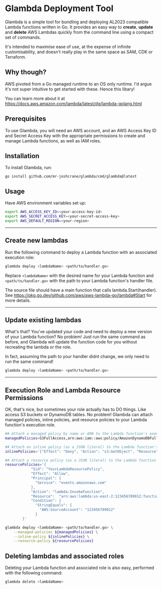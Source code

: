 # Glambda Deployment Tool

Glambda is a simple tool for bundling and deploying AL2023 compatible Lambda functions written in Go. It provides an easy way to **create**, **update** and **delete** AWS Lambdas quickly from the command line using a compact set of commands. 

It's intended to maximise ease of use, at the expense of infinite customisability, and doesn't really play in the same space as SAM, CDK or Terraform.

## Why though?

AWS pivoted from a Go managed runtime to an OS only runtime. I'd argue it's not super intuitive to get started with these. Hence this libary!

You can learn more about it at https://docs.aws.amazon.com/lambda/latest/dg/lambda-golang.html

## Prerequisites

To use Glambda, you will need an AWS account, and an AWS Access Key ID and
Secret Access Key with the appropriate permissions to create and manage Lambda
functions, as well as IAM roles.

## Installation

To install Glambda, run:
```
go install github.com/mr-joshcrane/glambda/cmd/glambda@latest
```

## Usage

Have AWS environment variables set up:

```bash
export AWS_ACCESS_KEY_ID=<your-access-key-id>
export AWS_SECRET_ACCESS_KEY=<your-secret-access-key>
export AWS_DEFAULT_REGION=<your-region>
```
---
## Create new lambdas
Run the following command to deploy a Lambda function with an associated
   execution role:

```bash
glambda deploy <lambdaName> <path/to/handler.go> 
```

Replace `<lambdaName>` with the desired name for your Lambda function and `<path/to/handler.go>` with the path to your Lambda function's handler file.

The source file should have a main function that calls lambda.Start(handler). 
See https://pkg.go.dev/github.com/aws/aws-lambda-go/lambda#Start for more details.

---
## Update existing lambdas

What's that? You've updated your code and need to deploy a new version of your Lambda function? No problem! Just run the same command as before, and Glambda will update the function code for you without recreating the lambda or the role.

In fact, assuming the path to your handler didnt change, we only need to run the same command!

```bash
glambda deploy <lambdaName> <path/to/handler.go>
```

---
## Execution Role and Lambda Resource Permissions

OK, that's nice, but sometimes your role actually has to DO things. Like access S3 buckets or DynamoDB tables. No problem! Glambda can attach managed policies, inline policies, and resource policies to your Lambda function's execution role. 

```bash
## Attach a managed policy by name or ARN to the Lambda function's execution roles
managedPolicies=S3FullAccess,arn:aws:iam::aws:policy/AmazonDynamoDBFullAccess

## Attach an inline policy (as a JSON literal) to the Lambda function's execution roles
inlinePolicies='{"Effect": "Deny", "Action": "s3:GetObject", "Resource": "*"}'

## Attach a resource policy (as a JSON literal) to the Lambda function
resourcePolicies='{
            "Sid": "YourLambdaResourcePolicy",
            "Effect": "Allow",
            "Principal": {
              "Service": "events.amazonaws.com"
            },
            "Action": "lambda:InvokeFunction",
            "Resource":  "arn:aws:lambda:us-east-2:123456789012:function:my-function",
            "Condition": {
              "StringEquals": {
                "AWS:SourceAccount": "123456789012"
              }
        }'

glambda deploy <lambdaName> <path/to/handler.go> \
    --managed-policies ${managedPolicies} \
    --inline-policy ${inlinePolicies} \
    --resource-policy ${resourcePolicies}
``` 
## Deleting lambdas and associated roles

Deleting your Lambda function and associated role is also easy, performed with
the following command:

```bash
glambda delete <lambdaName>
```
 
